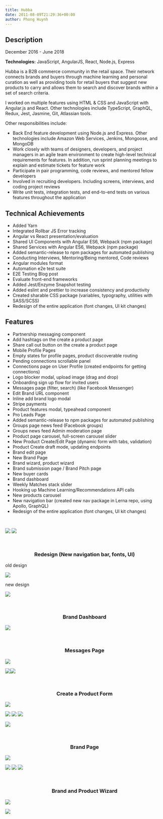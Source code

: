 ```yaml
---
title: Hubba
date: 2011-08-09T21:29:36+00:00
author: Phong Huynh
---
```

## Description
December 2016 - June 2018

**Technologies:** JavaScript, AngularJS, React, Node.js, Express

Hubba is a B2B commerce community in the retail space. Their network connects brands and buyers through machine learning and personal curation as well as providing tools for retail buyers that suggest new products to carry and allows them to search and discover brands within a set of search criteria.

I worked on multiple features using HTML &amp; CSS and JavaScript with Angular.js and React. Other technologies include TypeScript, GraphQL, Redux, Jest, Jasmine, Git, Atlassian tools.

Other responsibilities include:

- Back End feature development using Node.js and Express. Other technologies include Amazon Web Services, Jenkins, Mongoose, and MongoDB
- Work closely with teams of designers, developers, and project managers in an agile team environment to create high-level technical requirements for features. In addition, run sprint planning meetings to explain and estimate tickets for feature work
- Participate in pair programming, code reviews, and mentored fellow developers
- Involved in recruiting developers. Including screens, interviews, and coding project reviews
- Write unit tests, integration tests, and end-to-end tests on various features throughout the application

## Technical Achievements
<ul>
 	<li>Added Yarn</li>
 	<li>Integrated Rollbar JS Error tracking</li>
 	<li>Angular vs React presentation/evaluation</li>
 	<li>Shared UI Components with Angular ES6, Webpack (npm package)</li>
 	<li>Shared Services with Angular ES6, Webpack (npm package)</li>
 	<li>Added semantic-release to npm packages for automated publishing</li>
 	<li>Conducting Interviews, Mentoring/Being mentored, Code reviews</li>
 	<li>Angular modules format</li>
 	<li>Automation e2e test suite</li>
 	<li>E2E Testing Blog post</li>
 	<li>Evaluate front-end frameworks</li>
 	<li>Added Jest/Enzyme Snapshot testing</li>
 	<li>Added eslint and prettier to increase consistency and productivity</li>
 	<li>Created sharable CSS package (variables, typography, utilities with SASS/SCSS)</li>
 	<li>Redesign of the entire application (font changes, UI kit changes)</li>
</ul>

## Features
<ul>
 	<li>Partnership messaging component</li>
 	<li>Add hashtags on the create a product page</li>
 	<li>Share call out button on the create a product page</li>
 	<li>Mobile Profile Pages</li>
 	<li>Empty states for profile pages, product discoverable routing</li>
 	<li>Pending connections scrollable panel</li>
 	<li>Connections page on User Profile (created endpoints for getting connections)</li>
 	<li>Logo blocker modal, upload image (drag and drop)</li>
 	<li>Onboarding sign up flow for invited users</li>
 	<li>Messages page (filter, search) (like Facebook Messenger)</li>
 	<li>Edit Brand URL component</li>
 	<li>Inline add brand logo modal</li>
 	<li>Stripe payments</li>
 	<li>Product features modal, typeahead component</li>
 	<li>Pro Leads Page</li>
 	<li>Added semantic-release to npm packages for automated publishing</li>
 	<li>Groups page news feed (Facebook groups)</li>
 	<li>Groups news feed Admin moderation page</li>
 	<li>Product page carousel, full-screen carousel slider</li>
 	<li>New Product Create/Edit Page (dynamic form with tabs, validation)</li>
 	<li>Product Create draft mode, updating endpoints</li>
 	<li>Brand edit page</li>
 	<li>New Brand Page</li>
 	<li>Brand wizard, product wizard</li>
 	<li>Brand submission page / Brand Pitch page</li>
 	<li>New buyer cards</li>
 	<li>Brand dashboard</li>
 	<li>Weekly Matches stack slider</li>
 	<li>Hooking up Machine Learning/Recommendations API calls</li>
 	<li>New products carousel</li>
 	<li>New navigation bar (created new nav package in Lerna repo, using Apollo, GraphQL)</li>
 	<li>Redesign of the entire application (font changes, UI kit changes)</li>
</ul>

<br />

![](/wp-content/uploads/2018/05/hubba-brand-retina.png)
![](/wp-content/uploads/2018/05/homepage-splash-full.4bfc1a5f.png)

<br /><h3 align="center">Redesign (New navigation bar, fonts, UI)</h3>
old design

![](/wp-content/uploads/2018/05/Screen-Shot-2018-05-10-at-10.14.27-AM.png)

new design

![](/wp-content/uploads/2018/05/Screen-Shot-2018-05-11-at-7.36.38-AM.png)

<br /><h3 align="center">Brand Dashboard</h3>
![](/wp-content/uploads/2018/05/Screen-Shot-2018-05-10-at-10.51.49-AM-1.png)

<br /><h3 align="center">Messages Page</h3>
![](/wp-content/uploads/2018/05/Screen-Shot-2018-05-10-at-10.33.49-AM.png)

![](/wp-content/uploads/2018/05/Screen-Shot-2018-05-10-at-10.35.20-AM-e1525963428932.png)![](/wp-content/uploads/2018/05/Screen-Shot-2018-05-10-at-10.35.09-AM-e1525963319521.png)

<br /><h3 align="center">Create a Product Form</h3>
![](/wp-content/uploads/2018/05/product.png)

![](/wp-content/uploads/2018/05/Screen-Shot-2018-05-10-at-10.54.31-AM.png)
![](/wp-content/uploads/2018/05/Screen-Shot-2018-05-10-at-10.54.36-AM.png)
![](/wp-content/uploads/2018/05/Screen-Shot-2018-05-10-at-10.54.41-AM.png)

![](/wp-content/uploads/2018/05/Screen-Shot-2018-05-10-at-10.46.06-AM-e1525965704378.png)

<br /><h3 align="center">Brand Page</h3>
![](/wp-content/uploads/2018/05/brand-page-story.png)

![](/wp-content/uploads/2018/05/Screen-Shot-2018-05-10-at-11.13.14-AM.png)
![](/wp-content/uploads/2018/05/Screen-Shot-2018-05-10-at-11.13.26-AM.png)
![](/wp-content/uploads/2018/05/Screen-Shot-2018-05-10-at-11.13.32-AM.png)

<br /><h3 align="center">Brand and Product Wizard</h3>
![](/wp-content/uploads/2018/05/brand-wizard.png)

![](/wp-content/uploads/2018/05/product-wizard.png)
